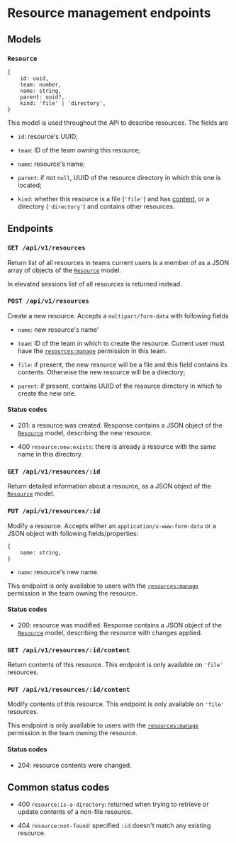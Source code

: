 # Resource management endpoints



## Models ######################################################################

### `Resource`

```
{
    id: uuid,
    team: number,
    name: string,
    parent: uuid?,
    kind: 'file' | 'directory',
}
```

This model is used throughout the API to describe resources. The fields are

- `id`: resource's UUID;

- `team`: ID of the team owning this resource;

- `name`: resource's name;

- `parent`: if not `null`, UUID of the resource directory in which this one is
  located;

- `kind`: whether this resource is a file (`'file'`) and has [content](
  #get-apiv1resourcesidcontent), or a directory (`'directory'`) and contains
  other resources.



## Endpoints ###################################################################

### `GET /api/v1/resources`

Return list of all resources in teams current users is a member of as a JSON
array of objects of the [`Resource`](#resource) model.

In elevated sessions list of all resources is returned instead.

### `POST /api/v1/resources`

Create a new resource. Accepts a `multipart/form-data` with following fields

- `name`: new resource's name'

- `team`: ID of the team in which to create the resource. Current user must have
  the [`resources:manage`](../#p-resources-manage) permission in this team.

- `file`: if present, the new resource will be a file and this field contains
  its contents. Otherwise the new resource will be a directory;

- `parent`: if present, contains UUID of the resource directory in which to
  create the new one.

#### Status codes

- 201: a resource was created. Response contains a JSON object of the
  [`Resource`](#resource) model, describing the new resource.

- 400 `resource:new:exists`: there is already a resource with the same name in
  this directory.

### `GET /api/v1/resources/:id`

Return detailed information about a resource, as a JSON object of the
[`Resource`](#resource) model.

### `PUT /api/v1/resources/:id`

Modify a resource. Accepts either an `application/x-www-form-data` or a JSON
object with following fields/properties:

```
{
    name: string,
}
```

- `name`: resource's new name.

This endpoint is only available to users with the [`resources:manage`](
../#p-resources-manage) permission in the team owning the resource.

#### Status codes

- 200: resource was modified. Response contains a JSON object of the
  [`Resource`](#resource) model, describing the resource with changes applied.

### `GET /api/v1/resources/:id/content`

Return contents of this resource. This endpoint is only available on `'file'`
resources.


### `PUT /api/v1/resources/:id/content`

Modify contents of this resource. This endpoint is only available on `'file'`
resources.

This endpoint is only available to users with the [`resources:manage`](
../#p-resources-manage) permission in the team owning the resource.

#### Status codes

- 204: resource contents were changed.



## Common status codes #########################################################

- 400 `resource:is-a-directory`: returned when trying to retrieve or update
  contents of a non-file resource.

- 404 `resource:not-found`: specified `:id` doesn't match any existing resource.
